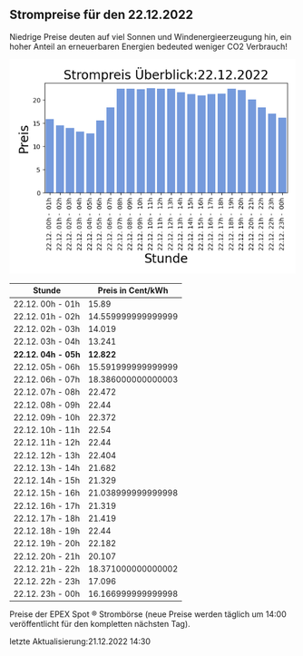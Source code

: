 
## Strompreise für den 22.12.2022

Niedrige Preise deuten auf viel Sonnen und Windenergieerzeugung hin, ein hoher Anteil an erneuerbaren Energien bedeuted weniger CO2 Verbrauch!

![Strompreis übersicht](imgs/strompreis_uebersicht.png)

| Stunde | Preis in Cent/kWh |
|---|---|
| 22.12. 00h -  01h | 15.89 | 
| 22.12. 01h -  02h | 14.559999999999999 | 
| 22.12. 02h -  03h | 14.019 | 
| 22.12. 03h -  04h | 13.241 | 
| **22.12. 04h -  05h** | **12.822** | 
| 22.12. 05h -  06h | 15.591999999999999 | 
| 22.12. 06h -  07h | 18.386000000000003 | 
| 22.12. 07h -  08h | 22.472 | 
| 22.12. 08h -  09h | 22.44 | 
| 22.12. 09h -  10h | 22.372 | 
| 22.12. 10h -  11h | 22.54 | 
| 22.12. 11h -  12h | 22.44 | 
| 22.12. 12h -  13h | 22.404 | 
| 22.12. 13h -  14h | 21.682 | 
| 22.12. 14h -  15h | 21.329 | 
| 22.12. 15h -  16h | 21.038999999999998 | 
| 22.12. 16h -  17h | 21.319 | 
| 22.12. 17h -  18h | 21.419 | 
| 22.12. 18h -  19h | 22.44 | 
| 22.12. 19h -  20h | 22.182 | 
| 22.12. 20h -  21h | 20.107 | 
| 22.12. 21h -  22h | 18.371000000000002 | 
| 22.12. 22h -  23h | 17.096 | 
| 22.12. 23h -  00h | 16.166999999999998 | 

Preise der EPEX Spot ® Strombörse (neue Preise werden täglich um 14:00 veröffentlicht für den kompletten nächsten Tag).

letzte Aktualisierung:21.12.2022 14:30